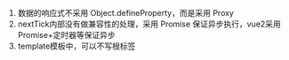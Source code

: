 1. 数据的响应式不采用 Object.defineProperty，而是采用 Proxy
2. nextTick内部没有做兼容性的处理，采用 Promise 保证异步执行，vue2采用Promise+定时器等保证异步
3. template模板中，可以不写根标签